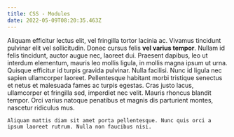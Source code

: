 ```yaml
---
title: CSS - Modules
date: 2022-05-09T08:20:35.463Z
---
```



Aliquam efficitur lectus elit, vel fringilla tortor lacinia ac. Vivamus tincidunt pulvinar elit vel sollicitudin. Donec cursus felis **vel varius tempor**. Nullam id felis tincidunt, auctor augue nec, laoreet dui. Praesent dapibus, leo ut interdum elementum, mauris leo mollis ligula, in mollis magna ipsum ut urna. Quisque efficitur id turpis gravida pulvinar. Nulla facilisi. Nunc id ligula nec sapien ullamcorper laoreet. Pellentesque habitant morbi tristique senectus et netus et malesuada fames ac turpis egestas. Cras justo lacus, ullamcorper et fringilla sed, imperdiet nec velit. Mauris rhoncus blandit tempor. Orci varius natoque penatibus et magnis dis parturient montes, nascetur ridiculus mus.

`Aliquam mattis diam sit amet porta pellentesque. Nunc quis orci a ipsum laoreet rutrum. Nulla non faucibus nisi.`